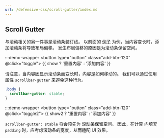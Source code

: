 ```yaml
---
url: /defensive-css/scroll-gutter/index.md
---
```

## Scroll Gutter

与滚动相关的另一件事是滚动条装订线。
以前面的 [例子](/defensive-css/scroll-chaining/) 为例，当内容变长时，添加滚动条将导致布局偏移。
发生布局偏移的原因是为滚动条保留空间。

:::demo-wrapper
\<button type="button" class="add-btn-120" @click="toggle">
{{ show ? '重置内容' : '添加内容' }}


请注意，当内容因显示滚动条而变长时，内容是如何移动的。
我们可以通过使用属性 `scrollbar-gutter` 来避免这种行为。

```css
.body {
  scrollbar-gutter: stable;
}
```

:::demo-wrapper
\<button type="button" class="add-btn-120" @click="toggle2">
{{ show2 ? '重置内容' : '添加内容' }}


`scrollbar-gutter: stable` 将会预先为 滚动条保留空间。
因此，在计算 内填充 `padding` 时，应考虑滚动条的宽度，从而适配 UI 效果。
